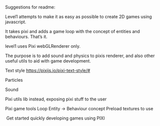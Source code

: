 
Suggestions for readme:

Level1 attempts to make it as easy as possible to create 2D games using javascript.

It takes pixi and adds a game loop with the concept of entities and behaviours. That’s it.

level1 uses Pixi webGLRenderer only.

The purpose is to add sound and physics to pixis renderer, and also other useful utils to aid with game development.

Text style
https://pixijs.io/pixi-text-style/#

Particles
<Insert particle editor>

Sound
<Insert sound generator>

Pixi utils lib instead, exposing pixi stuff to the user

Pixi game tools
Loop
Entity -> Behaviour concept
Preload textures to use

 Get started quickly developing games using PIXI

